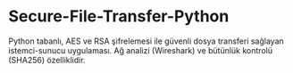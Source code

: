 # Secure-File-Transfer-Python
Python tabanlı, AES ve RSA şifrelemesi ile güvenli dosya transferi sağlayan istemci-sunucu uygulaması. Ağ analizi (Wireshark) ve bütünlük kontrolü (SHA256) özelliklidir.
